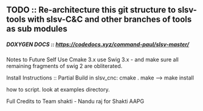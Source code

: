 ## TODO :: Re-architecture this git structure to slsv-tools with slsv-C&C and other branches of tools as sub modules
##### DOXYGEN DOCS :: https://codedocs.xyz/command-paul/slsv-master/
Notes to Future Self
Use Cmake 3.x
use Swig 3.x - and make sure all remaining fragments of swig 2 are obliterated.

Install Instructions :: Partial Build
in slsv_cnc:
cmake .
make
--> make install

how to script.
look at examples directory.


Full Credits to Team shakti - Nandu raj for Shakti AAPG 

